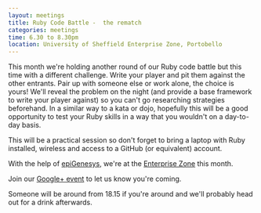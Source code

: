 ```yaml
---
layout: meetings
title: Ruby Code Battle -  the rematch
categories: meetings
time: 6.30 to 8.30pm
location: University of Sheffield Enterprise Zone, Portobello
---
```


This month we're holding another round of our Ruby code battle but this time with a different challenge. Write your player and pit them against the other entrants. Pair up with someone else or work alone, the choice is yours! We'll reveal the problem on the night (and provide a base framework to write your player against) so you can't go researching strategies beforehand. In a similar way to a kata or dojo, hopefully this will be a good opportunity to test your Ruby skills in a way that you wouldn't on a day-to-day basis.

This will be a practical session so don't forget to bring a laptop with Ruby installed, wireless and access to a GitHub (or equivalent) account.

With the help of [epiGenesys](http://www.epigenesys.co.uk), we're at the
[Enterprise Zone](http://enterprise.shef.ac.uk/contact-us) this month.

Join our [Google+ event](https://plus.google.com/) to
let us know you're coming.

Someone will be around from 18.15 if you're around and we'll probably head out for a drink afterwards.
